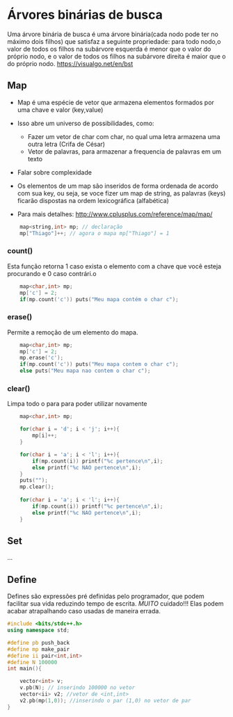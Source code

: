# Árvores binárias de busca

Uma árvore binária de busca é uma árvore binária(cada nodo pode ter no máximo dois filhos) que satisfaz a seguinte propriedade: para todo nodo,o valor de todos os filhos na subárvore esquerda é menor que o valor do próprio nodo, e o valor de todos os filhos na subárvore direita é maior que o do próprio nodo.
https://visualgo.net/en/bst


## Map

- Map é uma espécie de vetor que armazena elementos formados por uma chave e valor (key,value)
- Isso abre um universo de possibilidades, como:
	- Fazer um vetor de char com char, no qual uma letra armazena uma outra letra (Crifa de César)
	- Vetor de palavras, para armazenar a frequencia de palavras em um texto

- Falar sobre complexidade 
- Os elementos de um map são inseridos de forma ordenada de acordo com sua key, ou seja, se voce fizer um     map de string, as palavras (keys) ficarão dispostas na ordem lexicográfica (alfabética)
- Para mais detalhes: http://www.cplusplus.com/reference/map/map/
```cpp
    map<string,int> mp; // declaração 
    mp["Thiago"]++; // agora o mapa mp["Thiago"] = 1
```
### count()
Esta função retorna 1 caso exista o elemento com a chave que você esteja procurando e 0 caso contrári.o
```cpp
	map<char,int> mp;
	mp['c'] = 2; 
	if(mp.count('c')) puts("Meu mapa contém o char c");
```
### erase()
Permite a remoção de um elemento do mapa.
```cpp
	map<char,int> mp;
	mp['c'] = 2; 
	mp.erase('c');
	if(mp.count('c')) puts("Meu mapa contem o char c");
	else puts("Meu mapa nao contem o char c");
```
### clear()
Limpa todo o para para poder utilizar novamente
```cpp
	map<char,int> mp;

	for(char i = 'd'; i < 'j'; i++){
		mp[i]++;
	}

	for(char i = 'a'; i < 'l'; i++){
		if(mp.count(i)) printf("%c pertence\n",i);
		else printf("%c NAO pertence\n",i);
	}
	puts("");
	mp.clear();
	
	for(char i = 'a'; i < 'l'; i++){
		if(mp.count(i)) printf("%c pertence\n",i);
		else printf("%c NAO pertence\n",i);
	}
```

## Set
...



## Define

Defines são expressões pré definidas pelo programador, que podem facilitar sua vida reduzindo tempo de escrita. *MUITO* cuidado!!! Elas podem  acabar atrapalhando caso usadas de maneira errada.
```cpp
#include <bits/stdc++.h>
using namespace std;

#define pb push_back
#define mp make_pair
#define ii pair<int,int>
#define N 100000
int main(){

	vector<int> v;
	v.pb(N); // inserindo 100000 no vetor
	vector<ii> v2; //vetor de <int,int>
	v2.pb(mp(1,0)); //inserindo o par (1,0) no vetor de par
}
```
